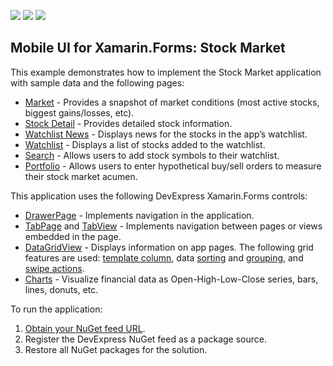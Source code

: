 <!-- default badges list -->
![](https://img.shields.io/endpoint?url=https://codecentral.devexpress.com/api/v1/VersionRange/243744496/20.1.1%2B)
[![](https://img.shields.io/badge/Open_in_DevExpress_Support_Center-FF7200?style=flat-square&logo=DevExpress&logoColor=white)](https://supportcenter.devexpress.com/ticket/details/T867470)
[![](https://img.shields.io/badge/📖_How_to_use_DevExpress_Examples-e9f6fc?style=flat-square)](https://docs.devexpress.com/GeneralInformation/403183)
<!-- default badges end -->
## Mobile UI for Xamarin.Forms: Stock Market

This example demonstrates how to implement the Stock Market application with sample data and the following pages:

- [Market](./CS/Stocks.UI/Views/MarketPage) - Provides a snapshot of market conditions (most active stocks, biggest gains/losses, etc).
- [Stock Detail](./CS/Stocks.UI/Views/SymbolPage) - Provides detailed stock information.
- [Watchlist News](./CS/Stocks.UI/Views/NewsPage) - Displays news for the stocks in the app’s watchlist.
- [Watchlist](./CS/Stocks.UI/Views/WatchlistPage) - Displays a list of stocks added to the watchlist.
- [Search](./CS/Stocks.UI/Views/SearchSymbolPage) - Allows users to add stock symbols to their watchlist.
- [Portfolio](./CS/Stocks.UI/Views/PortfolioPage) - Allows users to enter hypothetical buy/sell orders to measure their stock market acumen.

This application uses the following DevExpress Xamarin.Forms controls:

- [DrawerPage](https://docs.devexpress.com/MobileControls/401159/xamarin-forms/navigation-controls/drawer-page/index) - Implements navigation in the application.
- [TabPage](https://docs.devexpress.com/MobileControls/401160/xamarin-forms/navigation-controls/tab-page/index) and [TabView](https://docs.devexpress.com/MobileControls/401161/xamarin-forms/navigation-controls/tab-view/index) - Implements navigation between pages or views embedded in the page.
- [DataGridView](https://docs.devexpress.com/MobileControls/DevExpress.XamarinForms.DataGrid.DataGridView) - Displays information on app pages. The following grid features are used: [template column](https://docs.devexpress.com/MobileControls/DevExpress.XamarinForms.DataGrid.TemplateColumn), data [sorting](https://docs.devexpress.com/MobileControls/400552/xamarin-forms/data-grid/getting-started/lesson-5-sort-data) and [grouping](https://docs.devexpress.com/MobileControls/400550/xamarin-forms/data-grid/getting-started/lesson-3-group-data), and [swipe actions](https://docs.devexpress.com/MobileControls/401053/xamarin-forms/data-grid/examples/swipe-actions). 
- [Charts](http://docs.devexpress.com/MobileControls/400422/xamarin-forms/charts/index) - Visualize financial data as Open-High-Low-Close series, bars, lines, donuts, etc.

To run the application:
1. [Obtain your NuGet feed URL](http://docs.devexpress.com/GeneralInformation/116042/installation/install-devexpress-controls-using-nuget-packages/obtain-your-nuget-feed-url).
2. Register the DevExpress NuGet feed as a package source.
3. Restore all NuGet packages for the solution.
